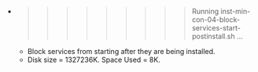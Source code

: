 * >>>>>>>>> Running inst-min-con-04-block-services-start-postinstall.sh ...
  * Block services from starting after they are being installed.
  * Disk size = 1327236K. Space Used = 8K.

